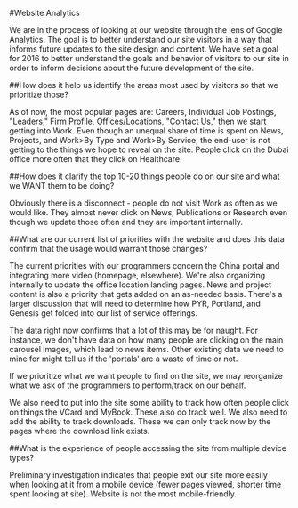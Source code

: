 #Website Analytics

We are in the process of looking at our website through the lens of Google Analytics. The goal is to better understand our site visitors in a way that informs future updates to the site design and content. We have set a goal for 2016 to better understand the goals and behavior of visitors to our site in order to inform decisions about the future development of the site. 

##How does it help us identify the areas most used by visitors so that we prioritize those?

As of now, the most popular pages are: Careers, Individual Job Postings, "Leaders," Firm Profile, Offices/Locations, "Contact Us," then we start getting into Work. Even though an unequal share of time is spent on News, Projects, and Work>By Type and Work>By Service, the end-user is not getting to the things we hope to reveal on the site. People click on the Dubai office more often that they click on Healthcare.

##How does it clarify the top 10-20 things people do on our site and what we WANT them to be doing?

Obviously there is a disconnect - people do not visit Work as often as we would like. They almost never click on News, Publications or Research even though we update those often and they are important internally. 

##What are our current list of priorities with the website and does this data confirm that the usage would warrant those changes?

The current priorities with our programmers concern the China portal and integrating more video (homepage, elsewhere). We're also organizing internally to update the office location landing pages. News and project content is also a priority that gets added on an as-needed basis. There's a larger discussion that will need to determine how PYR, Portland, and Genesis get folded into our list of service offerings.  

The data right now confirms that a lot of this may be for naught. For instance, we don't have data on how many people are clicking on the main carousel images, which lead to news items. Other existing data we need to mine for might tell us if the 'portals' are a waste of time or not. 

If we prioritize what we want people to find on the site, we may reorganize what we ask of the programmers to perform/track on our behalf. 

We also need to put into the site some ability to track how often people click on things the VCard and MyBook. These also do track well. We also need to add the ability to track downloads. These we can only track now by the pages where the download link exists. 

##What is the experience of people accessing the site from multiple device types?

Preliminary investigation indicates that people exit our site more easily when looking at it from a mobile device (fewer pages viewed, shorter time spent looking at site). Website is not the most mobile-friendly. 
